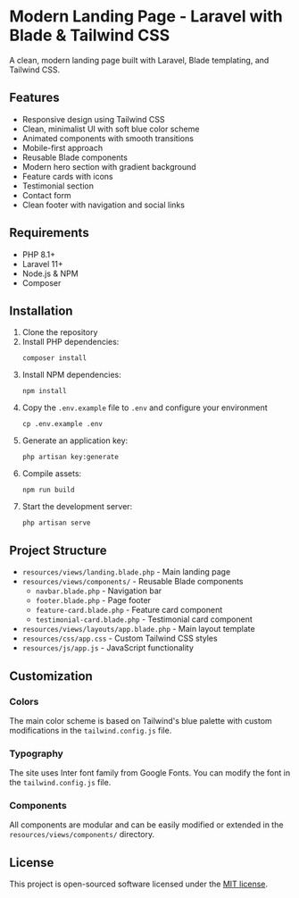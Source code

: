 # Modern Landing Page - Laravel with Blade & Tailwind CSS

A clean, modern landing page built with Laravel, Blade templating, and Tailwind CSS.

## Features

-   Responsive design using Tailwind CSS
-   Clean, minimalist UI with soft blue color scheme
-   Animated components with smooth transitions
-   Mobile-first approach
-   Reusable Blade components
-   Modern hero section with gradient background
-   Feature cards with icons
-   Testimonial section
-   Contact form
-   Clean footer with navigation and social links

## Requirements

-   PHP 8.1+
-   Laravel 11+
-   Node.js & NPM
-   Composer

## Installation

1. Clone the repository
2. Install PHP dependencies:
    ```
    composer install
    ```
3. Install NPM dependencies:
    ```
    npm install
    ```
4. Copy the `.env.example` file to `.env` and configure your environment
    ```
    cp .env.example .env
    ```
5. Generate an application key:
    ```
    php artisan key:generate
    ```
6. Compile assets:
    ```
    npm run build
    ```
7. Start the development server:
    ```
    php artisan serve
    ```

## Project Structure

-   `resources/views/landing.blade.php` - Main landing page
-   `resources/views/components/` - Reusable Blade components
    -   `navbar.blade.php` - Navigation bar
    -   `footer.blade.php` - Page footer
    -   `feature-card.blade.php` - Feature card component
    -   `testimonial-card.blade.php` - Testimonial card component
-   `resources/views/layouts/app.blade.php` - Main layout template
-   `resources/css/app.css` - Custom Tailwind CSS styles
-   `resources/js/app.js` - JavaScript functionality

## Customization

### Colors

The main color scheme is based on Tailwind's blue palette with custom modifications in the `tailwind.config.js` file.

### Typography

The site uses Inter font family from Google Fonts. You can modify the font in the `tailwind.config.js` file.

### Components

All components are modular and can be easily modified or extended in the `resources/views/components/` directory.

## License

This project is open-sourced software licensed under the [MIT license](https://opensource.org/licenses/MIT).
